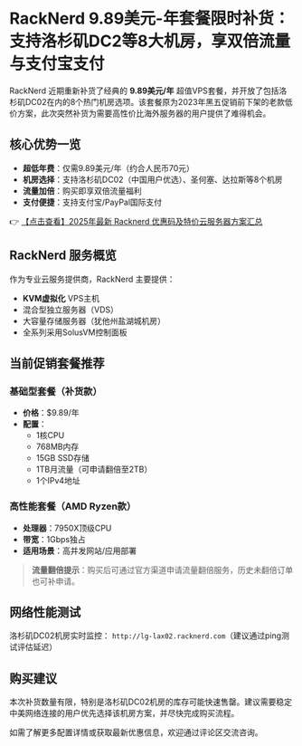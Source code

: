 # RackNerd 9.89美元-年套餐限时补货：支持洛杉矶DC2等8大机房，享双倍流量与支付宝支付

RackNerd 近期重新补货了经典的 **9.89美元/年** 超值VPS套餐，并开放了包括洛杉矶DC02在内的8个热门机房选项。该套餐原为2023年黑五促销前下架的老款低价方案，此次突然补货为需要高性价比海外服务器的用户提供了难得机会。

## 核心优势一览
- **超低年费**：仅需9.89美元/年（约合人民币70元）
- **机房选择**：支持洛杉矶DC02（中国用户优选）、圣何塞、达拉斯等8个机房
- **流量加倍**：购买即享双倍流量福利
- **支付便捷**：支持支付宝/PayPal国际支付

👉 [【点击查看】2025年最新 Racknerd 优惠码及特价云服务器方案汇总](https://bit.ly/Rack_Nerd)

## RackNerd 服务概览
作为专业云服务提供商，RackNerd 主要提供：
- **KVM虚拟化** VPS主机
- 混合型独立服务器（VDS）
- 大容量存储服务器（犹他州盐湖城机房）
- 全系列采用SolusVM控制面板

## 当前促销套餐推荐
### 基础型套餐（补货款）
- **价格**：$9.89/年
- **配置**：
  - 1核CPU
  - 768MB内存
  - 15GB SSD存储
  - 1TB月流量（可申请翻倍至2TB）
  - 1个IPv4地址

### 高性能套餐（AMD Ryzen款）
- **处理器**：7950X顶级CPU
- **带宽**：1Gbps独占
- **适用场景**：高并发网站/应用部署

> **流量翻倍提示**：购买后可通过官方渠道申请流量翻倍服务，历史未翻倍订单也可补申请。

## 网络性能测试
洛杉矶DC02机房实时监控：
`http://lg-lax02.racknerd.com`（建议通过ping测试评估延迟）

## 购买建议
本次补货数量有限，特别是洛杉矶DC02机房的库存可能快速售罄。建议需要稳定中美网络连接的用户优先选择该机房方案，并尽快完成购买流程。

如需了解更多配置详情或获取最新优惠信息，欢迎通过评论区交流咨询。